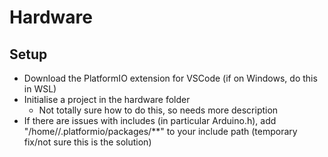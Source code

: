 # Hardware

## Setup
- Download the PlatformIO extension for VSCode (if on Windows, do this in WSL)
- Initialise a project in the hardware folder
    - Not totally sure how to do this, so needs more description
- If there are issues with includes (in particular Arduino.h), add 
  "/home/<username>/.platformio/packages/**" to your include path 
  (temporary fix/not sure this is the solution)